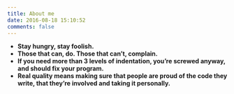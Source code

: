 ```yaml
---
title: About me
date: 2016-08-18 15:10:52
comments: false
---
```

- **Stay hungry, stay foolish.**
- **Those that can, do. Those that can’t, complain.**
- **If you need more than 3 levels of indentation, you’re screwed anyway, and should fix your program.**
- **Real quality means making sure that people are proud of the code they write, that they’re involved and taking it personally.**